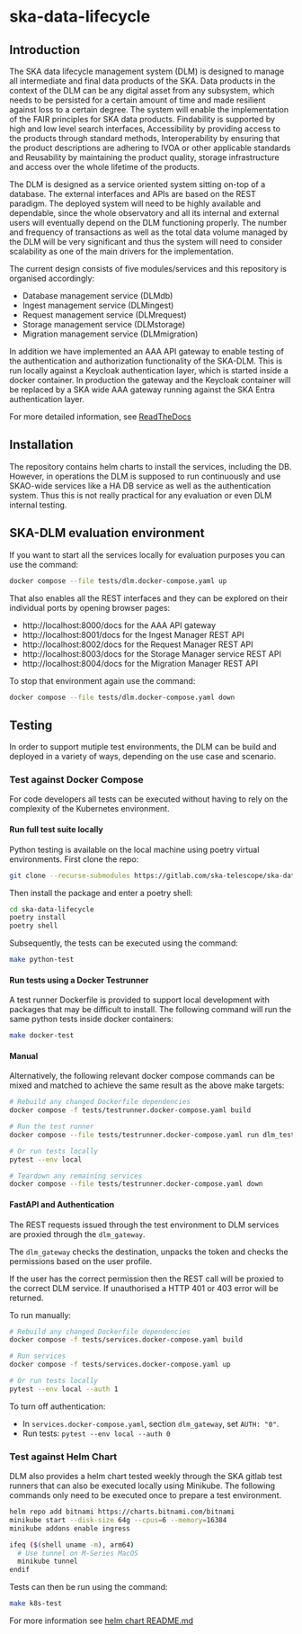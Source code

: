 # ska-data-lifecycle

## Introduction

The SKA data lifecycle management system (DLM) is designed to manage all intermediate and final data products of the SKA. Data products in the context of the DLM can be any digital asset from any subsystem, which needs to be persisted for a certain amount of time and made resilient against loss to a certain degree. The system will enable the implementation of the FAIR principles for SKA data products. Findability is supported by high and low level search interfaces, Accessibility by providing access to the products through standard methods, Interoperability by ensuring that the product descriptions are adhering to IVOA or other applicable standards and Reusability by maintaining the product quality, storage infrastructure and access over the whole lifetime of the products.

The DLM is designed as a service oriented system sitting on-top of a database. The external interfaces and APIs are based on the REST paradigm. The deployed system will need to be highly available and dependable, since the whole observatory and all its internal and external users will eventually depend on the DLM functioning properly. The number and frequency of transactions as well as the total data volume managed by the DLM will be very significant and thus the system will need to consider scalability as one of the main drivers for the implementation.

The current design consists of five modules/services and this repository is organised accordingly:

- Database management service (DLMdb)
- Ingest management service (DLMingest)
- Request management service (DLMrequest)
- Storage management service (DLMstorage)
- Migration management service (DLMmigration)

In addition we have implemented an AAA API gateway to enable testing of the authentication and authorization functionality of the SKA-DLM. This is run locally against a Keycloak authentication layer, which is started inside a docker container. In production the gateway and the Keycloak container will be replaced by a SKA wide AAA gateway running against the SKA Entra authentication layer.

For more detailed information, see [ReadTheDocs](https://developer.skao.int/projects/ska-data-lifecycle/en/latest/?badge=latest)

## Installation
The repository contains helm charts to install the services, including the DB. However, in operations the DLM is supposed to run continuously and use SKAO-wide services like a HA DB service as well as the authentication system. Thus this is not really practical for any evaluation or even DLM internal testing.

## SKA-DLM evaluation environment

If you want to start all the services locally for evaluation purposes you can use the command:

```bash
docker compose --file tests/dlm.docker-compose.yaml up
```
That also enables all the REST interfaces and they can be explored on their individual ports by opening browser pages:

- http://localhost:8000/docs for the AAA API gateway
- http://localhost:8001/docs for the Ingest Manager REST API
- http://localhost:8002/docs for the Request Manager REST API
- http://localhost:8003/docs for the Storage Manager service REST API
- http://localhost:8004/docs for the Migration Manager REST API

 To stop that environment again use the command:

 ```bash
 docker compose --file tests/dlm.docker-compose.yaml down
 ```

## Testing
In order to support mutiple test environments, the DLM can be build and deployed in a variety of ways, depending on the use case and scenario.

### Test against Docker Compose
For code developers all tests can be executed without having to rely on the complexity of the Kubernetes environment.

#### Run full test suite locally

Python testing is available on the local machine using poetry virtual environments. First clone the repo:

```bash
git clone --recurse-submodules https://gitlab.com/ska-telescope/ska-data-lifecycle.git
```

Then install the package and enter a poetry shell:

```bash
cd ska-data-lifecycle
poetry install
poetry shell
```

Subsequently, the tests can be executed using the command:

```bash
make python-test
```

#### Run tests using a Docker Testrunner

A test runner Dockerfile is provided to support local development with packages that may be difficult to install. The following command will run the same python tests inside docker containers:
```sh
make docker-test
```

#### Manual

Alternatively, the following relevant docker compose commands can be mixed and matched to achieve the same result as the above make targets:


```sh
# Rebuild any changed Dockerfile dependencies
docker compose -f tests/testrunner.docker-compose.yaml build

# Run the test runner
docker compose --file tests/testrunner.docker-compose.yaml run dlm_testrunner

# Or run tests locally
pytest --env local

# Teardown any remaining services
docker compose --file tests/testrunner.docker-compose.yaml down
```

#### FastAPI and Authentication

The REST requests issued through the test environment to DLM services are proxied through the `dlm_gateway`.

The `dlm_gateway` checks the destination, unpacks the token and checks the permissions based on the user profile.

If the user has the correct permission then the REST call will be proxied to the correct DLM service. If unauthorised a HTTP 401 or 403 error will be returned.

To run manually:

```sh
# Rebuild any changed Dockerfile dependencies
docker compose -f tests/services.docker-compose.yaml build

# Run services
docker compose -f tests/services.docker-compose.yaml up

# Or run tests locally
pytest --env local --auth 1

```

To turn off authentication:
* In `services.docker-compose.yaml`, section `dlm_gateway`, set `AUTH: "0"`.
* Run tests: `pytest --env local --auth 0`


### Test against Helm Chart

DLM also provides a helm chart tested weekly through the SKA gitlab test runners that can also be executed locally using Minikube. The following commands only need to be executed once to prepare a test environment.

```bash
helm repo add bitnami https://charts.bitnami.com/bitnami
minikube start --disk-size 64g --cpus=6 --memory=16384
minikube addons enable ingress

ifeq ($(shell uname -m), arm64)
  # Use tunnel on M-Series MacOS
  minikube tunnel
endif
```

Tests can then be run using the command:

```sh
make k8s-test
```

For more information see [helm chart README.md](./charts/ska-dlm/README.md)
